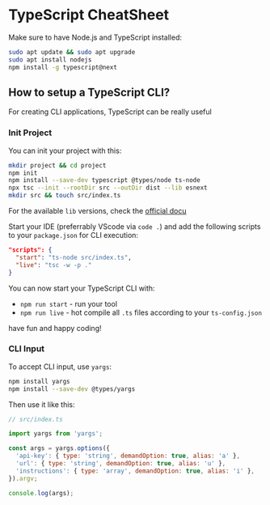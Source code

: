 # TypeScript CheatSheet

Make sure to have Node.js and TypeScript installed:

```sh
sudo apt update && sudo apt upgrade
sudo apt install nodejs
npm install -g typescript@next
```

## How to setup a TypeScript CLI?

For creating CLI applications, TypeScript can be really useful 

### Init Project

You can init your project with this:

```sh
mkdir project && cd project
npm init
npm install --save-dev typescript @types/node ts-node
npx tsc --init --rootDir src --outDir dist --lib esnext
mkdir src && touch src/index.ts
```

For the available `lib` versions, check the [official docu][1]

Start your IDE (preferrably VScode via `code .`) and add the following scripts to your `package.json` for CLI execution:

```json
"scripts": {
  "start": "ts-node src/index.ts",
  "live": "tsc -w -p ."
}
```

You can now start your TypeScript CLI with:

- `npm run start` - run your tool 
- `npm run live` - hot compile all `.ts` files according to your `ts-config.json`

have fun and happy coding!

### CLI Input

To accept CLI input, use `yargs`:

```sh
npm install yargs
npm install --save-dev @types/yargs
```

Then use it like this:

```js
// src/index.ts

import yargs from 'yargs';

const args = yargs.options({
  'api-key': { type: 'string', demandOption: true, alias: 'a' },
  'url': { type: 'string', demandOption: true, alias: 'u' },
  'instructions': { type: 'array', demandOption: true, alias: 'i' },
}).argv;

console.log(args);
```

  [1]: https://www.typescriptlang.org/tsconfig#lib